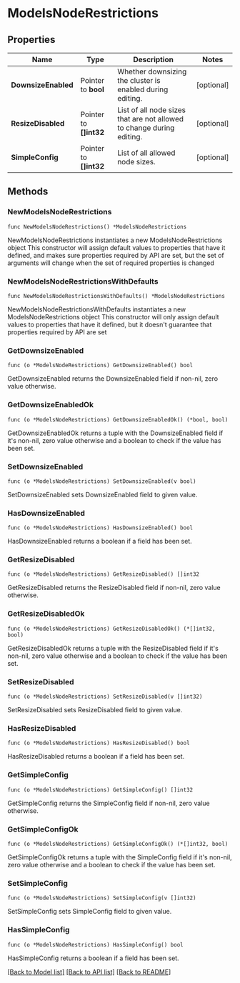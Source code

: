 # ModelsNodeRestrictions

## Properties

Name | Type | Description | Notes
------------ | ------------- | ------------- | -------------
**DownsizeEnabled** | Pointer to **bool** | Whether downsizing the cluster is enabled during editing. | [optional] 
**ResizeDisabled** | Pointer to **[]int32** | List of all node sizes that are not allowed to change during editing. | [optional] 
**SimpleConfig** | Pointer to **[]int32** | List of all allowed node sizes. | [optional] 

## Methods

### NewModelsNodeRestrictions

`func NewModelsNodeRestrictions() *ModelsNodeRestrictions`

NewModelsNodeRestrictions instantiates a new ModelsNodeRestrictions object
This constructor will assign default values to properties that have it defined,
and makes sure properties required by API are set, but the set of arguments
will change when the set of required properties is changed

### NewModelsNodeRestrictionsWithDefaults

`func NewModelsNodeRestrictionsWithDefaults() *ModelsNodeRestrictions`

NewModelsNodeRestrictionsWithDefaults instantiates a new ModelsNodeRestrictions object
This constructor will only assign default values to properties that have it defined,
but it doesn't guarantee that properties required by API are set

### GetDownsizeEnabled

`func (o *ModelsNodeRestrictions) GetDownsizeEnabled() bool`

GetDownsizeEnabled returns the DownsizeEnabled field if non-nil, zero value otherwise.

### GetDownsizeEnabledOk

`func (o *ModelsNodeRestrictions) GetDownsizeEnabledOk() (*bool, bool)`

GetDownsizeEnabledOk returns a tuple with the DownsizeEnabled field if it's non-nil, zero value otherwise
and a boolean to check if the value has been set.

### SetDownsizeEnabled

`func (o *ModelsNodeRestrictions) SetDownsizeEnabled(v bool)`

SetDownsizeEnabled sets DownsizeEnabled field to given value.

### HasDownsizeEnabled

`func (o *ModelsNodeRestrictions) HasDownsizeEnabled() bool`

HasDownsizeEnabled returns a boolean if a field has been set.

### GetResizeDisabled

`func (o *ModelsNodeRestrictions) GetResizeDisabled() []int32`

GetResizeDisabled returns the ResizeDisabled field if non-nil, zero value otherwise.

### GetResizeDisabledOk

`func (o *ModelsNodeRestrictions) GetResizeDisabledOk() (*[]int32, bool)`

GetResizeDisabledOk returns a tuple with the ResizeDisabled field if it's non-nil, zero value otherwise
and a boolean to check if the value has been set.

### SetResizeDisabled

`func (o *ModelsNodeRestrictions) SetResizeDisabled(v []int32)`

SetResizeDisabled sets ResizeDisabled field to given value.

### HasResizeDisabled

`func (o *ModelsNodeRestrictions) HasResizeDisabled() bool`

HasResizeDisabled returns a boolean if a field has been set.

### GetSimpleConfig

`func (o *ModelsNodeRestrictions) GetSimpleConfig() []int32`

GetSimpleConfig returns the SimpleConfig field if non-nil, zero value otherwise.

### GetSimpleConfigOk

`func (o *ModelsNodeRestrictions) GetSimpleConfigOk() (*[]int32, bool)`

GetSimpleConfigOk returns a tuple with the SimpleConfig field if it's non-nil, zero value otherwise
and a boolean to check if the value has been set.

### SetSimpleConfig

`func (o *ModelsNodeRestrictions) SetSimpleConfig(v []int32)`

SetSimpleConfig sets SimpleConfig field to given value.

### HasSimpleConfig

`func (o *ModelsNodeRestrictions) HasSimpleConfig() bool`

HasSimpleConfig returns a boolean if a field has been set.


[[Back to Model list]](../README.md#documentation-for-models) [[Back to API list]](../README.md#documentation-for-api-endpoints) [[Back to README]](../README.md)


